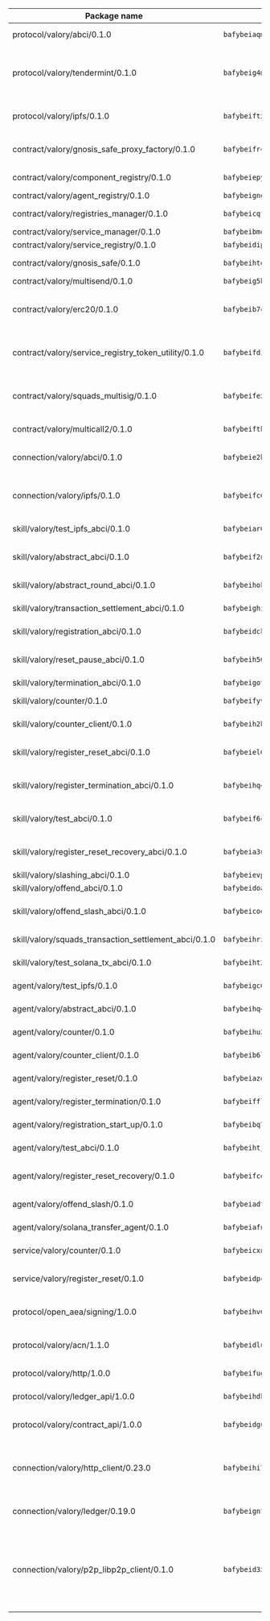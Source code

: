| Package name                                                  | Package hash                                                  | Description                                                                                                                |
| ------------------------------------------------------------- | ------------------------------------------------------------- | -------------------------------------------------------------------------------------------------------------------------- |
| protocol/valory/abci/0.1.0                                    | `bafybeiaqmp7kocbfdboksayeqhkbrynvlfzsx4uy4x6nohywnmaig4an7u` | A protocol for ABCI requests and responses.                                                                                |
| protocol/valory/tendermint/0.1.0                              | `bafybeig4mi3vmlv5zpbjbfuzcgida6j5f2nhrpedxicmrrfjweqc5r7cra` | A protocol for communication between two AEAs to share tendermint configuration details.                                   |
| protocol/valory/ipfs/0.1.0                                    | `bafybeiftxi2qhreewgsc5wevogi7yc5g6hbcbo4uiuaibauhv3nhfcdtvm` | A protocol specification for IPFS requests and responses.                                                                  |
| contract/valory/gnosis_safe_proxy_factory/0.1.0               | `bafybeifr4xpmzeb5hvpgd6h4nxlsu3ef2c3f6l5bgs34vym5ok6vllwhmy` | Gnosis Safe proxy factory (GnosisSafeProxyFactory) contract                                                                |
| contract/valory/component_registry/0.1.0                      | `bafybeiepywewigowj533f55orx7oys3kk5lgdc247p2267scqfyp4gnqle` | Component registry contract                                                                                                |
| contract/valory/agent_registry/0.1.0                          | `bafybeignghdk7oqvyg722gz66tbuj2vj4vkatguj4b6lf5fqzqxkktcke4` | Agent registry contract                                                                                                    |
| contract/valory/registries_manager/0.1.0                      | `bafybeicqf5y3kj42ow45hjcmnglose5n7bwpm2zl3ufuuevou24ewmgbde` | Registries Manager contract                                                                                                |
| contract/valory/service_manager/0.1.0                         | `bafybeibmqewfh5wnayopneyv4vx35n5k7loavzmcazyevntdoskw7vasom` | Service Manager contract                                                                                                   |
| contract/valory/service_registry/0.1.0                        | `bafybeidipx4cmchxdu5i2v67rno7muie7ckjhmasaj64tv2vtj4fveklxi` | Service Registry contract                                                                                                  |
| contract/valory/gnosis_safe/0.1.0                             | `bafybeihtqcpqthb37msgqabpzcc2xc3l3yzkp5pl2sodeghqyzzzyuevgi` | Gnosis Safe (GnosisSafeL2) contract                                                                                        |
| contract/valory/multisend/0.1.0                               | `bafybeig5byt5urg2d2bsecufxe5ql7f4mezg3mekfleeh32nmuusx66p4y` | MultiSend contract                                                                                                         |
| contract/valory/erc20/0.1.0                                   | `bafybeib7ctk3deleyxayrqvropewefr2muj4kcqe3t3wscak25bjmxnqwe` | The scaffold contract scaffolds a contract to be implemented by the developer.                                             |
| contract/valory/service_registry_token_utility/0.1.0          | `bafybeifdia2y5546tvk6xzxeaqzf2n5n7dutj2hdzbgenxohaqhjtnjqm4` | The scaffold contract scaffolds a contract to be implemented by the developer.                                             |
| contract/valory/squads_multisig/0.1.0                         | `bafybeifexdasp3voooi6lo4xjj665ixu5c5y3d6uhe7zjwetrafzptvmz4` | The scaffold contract scaffolds a contract to be implemented by the developer.                                             |
| contract/valory/multicall2/0.1.0                              | `bafybeifth3kfovus6l5qsd2743e7n4zes7j7fns3ecliil7x5xiuiyf534` | The MakerDAO multicall2 contract.                                                                                          |
| connection/valory/abci/0.1.0                                  | `bafybeie2bc44r2ddspeg4v7minuievvjykomcukuf5ryevom6fajno25gy` | connection to wrap communication with an ABCI server.                                                                      |
| connection/valory/ipfs/0.1.0                                  | `bafybeifc6whdo4cod27f75uc2u25rlwberdlb5luomfddzahcbibgkro6a` | A connection responsible for uploading and downloading files from IPFS.                                                    |
| skill/valory/test_ipfs_abci/0.1.0                             | `bafybeiar64pg3vpsqtkltrkh34ub7e6f4axmk3erowjelqgcrryzxxsxoy` | IPFS e2e testing application.                                                                                              |
| skill/valory/abstract_abci/0.1.0                              | `bafybeif2naoydlrqkdpnig34uejedwgurjwyvmbpcz53tif7pyukfdophq` | The abci skill provides a template of an ABCI application.                                                                 |
| skill/valory/abstract_round_abci/0.1.0                        | `bafybeihok6my64yug6s2xqnbdviwetakzj2gkzsnw2r3bzgp62lvwdnx5q` | abstract round-based ABCI application                                                                                      |
| skill/valory/transaction_settlement_abci/0.1.0                | `bafybeighifsc6ptcncdri35aeby453kuikhfk5x7zg5xkbcrvqigyu3f4q` | ABCI application for transaction settlement.                                                                               |
| skill/valory/registration_abci/0.1.0                          | `bafybeidckbnepx275xixw4sxparugzu5bzpymcyuqncuf7a2gkhyrbjp2q` | ABCI application for common apps.                                                                                          |
| skill/valory/reset_pause_abci/0.1.0                           | `bafybeih56bszlhpfx2bin5i3oenpsfgtf36rvtnxoozkyehbnpw2ja2fbe` | ABCI application for resetting and pausing app executions.                                                                 |
| skill/valory/termination_abci/0.1.0                           | `bafybeigotcurql24z2csrgsnkk3yafdzgewriu7qsizqgup2pffprdnrye` | Termination skill.                                                                                                         |
| skill/valory/counter/0.1.0                                    | `bafybeifyvkkfcypeg6keusa64pgnewpdkp3axtgb4lpyzmapsorx7lhduu` | The ABCI Counter application example.                                                                                      |
| skill/valory/counter_client/0.1.0                             | `bafybeih2hz7bvltfnlw7cgjrwgjdw3xgejwcnkxry7i6ajcspwcw2hrb3e` | A client for the ABCI counter application.                                                                                 |
| skill/valory/register_reset_abci/0.1.0                        | `bafybeiel6gu5bzvnzcocrq5nhft5uicsvom67ptov5zwx6qvtj6elhm5rq` | ABCI application for dummy skill that registers and resets                                                                 |
| skill/valory/register_termination_abci/0.1.0                  | `bafybeihq4mgd2iqx4ho4kw6j4hnm623szjwdutk6kdnk4jkkmnm4i5qd64` | ABCI application for dummy skill that registers and resets                                                                 |
| skill/valory/test_abci/0.1.0                                  | `bafybeif6c3sxbl3cubbyocevlivke7taitz6o3tefsk4rloxti6z6tzvc4` | ABCI application for testing the ABCI connection.                                                                          |
| skill/valory/register_reset_recovery_abci/0.1.0               | `bafybeia3uu2e2jy6ktlm5gskr3do3txldk7fjhceoqy2skr5ulu2xaysay` | ABCI application for dummy skill that registers and resets                                                                 |
| skill/valory/slashing_abci/0.1.0                              | `bafybeievpbkvpmwbqj4xccl2lrxqiipy5r5gxy5dgyqbjwoaqhw2d2g35m` | Slashing skill.                                                                                                            |
| skill/valory/offend_abci/0.1.0                                | `bafybeidoayhqlwvnji7no6lm3tfnbcrgvlp4kdaw5v4r5jixu5poaz5zmy` | Offend ABCI application.                                                                                                   |
| skill/valory/offend_slash_abci/0.1.0                          | `bafybeicooduq3nl6y2ttv27eku55ertrxhlebkunzl5mtncmtbwrxp73eu` | ABCI application used in order to test the slashing abci                                                                   |
| skill/valory/squads_transaction_settlement_abci/0.1.0         | `bafybeihrzyy6a4ees7v2a5hmdobzu734rs64b22xpvo5nw72dcxbho6ww4` | ABCI application for transaction settlement.                                                                               |
| skill/valory/test_solana_tx_abci/0.1.0                        | `bafybeiht2n7w5oncnmm7tn4q77ngrqbqtsye4wg56sgwlwujxrrrfw2mc4` | SOLANA e2e testing application.                                                                                            |
| agent/valory/test_ipfs/0.1.0                                  | `bafybeigc673rzuzx2cuz5wdk7vpapxalwx2clspxnyaztsybdfdoq45uxm` | Agent for testing the ABCI connection.                                                                                     |
| agent/valory/abstract_abci/0.1.0                              | `bafybeihq4emjsccldkrtv6427f45ifuh64trnksg2pvp2ii22ujyn3jhxy` | The abstract ABCI AEA - for testing purposes only.                                                                         |
| agent/valory/counter/0.1.0                                    | `bafybeihu2umjgbn3vtvhd3ri246jstdnlkf3bzrqfyeafgcswb4gc72r4a` | The ABCI Counter example as an AEA                                                                                         |
| agent/valory/counter_client/0.1.0                             | `bafybeib6lpzwyfe4hcahbn26hh35h26b6fkgwab7jlhjyndmbtvlkz73wm` | The ABCI Counter example as an AEA                                                                                         |
| agent/valory/register_reset/0.1.0                             | `bafybeiazdynzutkwzd4bhogtvousdfdvv75nz6piqtbhiefgoxlazxgpya` | Register reset to replicate Tendermint issue.                                                                              |
| agent/valory/register_termination/0.1.0                       | `bafybeifflvsjtjyxy4hold6j3hcyyv3xm32svno4t6rimre4igj5xhfkp4` | Register terminate to test the termination feature.                                                                        |
| agent/valory/registration_start_up/0.1.0                      | `bafybeibq7cd6xpgidxuutvd55egyfkdbj7a4d77iwmv6e7vqe3ykca7mf4` | Registration start-up ABCI example.                                                                                        |
| agent/valory/test_abci/0.1.0                                  | `bafybeihtjve2adnzhisj44mmdmfnfhllzjus3jbepiv2snskjes2fwkqge` | Agent for testing the ABCI connection.                                                                                     |
| agent/valory/register_reset_recovery/0.1.0                    | `bafybeifcdnohj3kf3ujse6e2gctkuwrow3pxfonzjgqbitm7p63aajvuyu` | Agent to showcase hard reset as a recovery mechanism.                                                                      |
| agent/valory/offend_slash/0.1.0                               | `bafybeiadtvwc45oxtw74s5ketzag7sunmetdcm2hmtjxnkqpgwwfmbitjm` | Offend and slash to test the slashing feature.                                                                             |
| agent/valory/solana_transfer_agent/0.1.0                      | `bafybeiafns67bquqt7lhqrco6p65mp4wr7tqmboq3dm6icjrfmh27grsri` | Register terminate to test the termination feature.                                                                        |
| service/valory/counter/0.1.0                                  | `bafybeicxnojklqm2gvbxhdz4snbv35nlsvscq6rpp7rdy54iro4gs3qp2i` | A set of agents incrementing a counter                                                                                     |
| service/valory/register_reset/0.1.0                           | `bafybeidpcf7keufyg7b4estu6zk6yhpjb5l45k2ikysh57uyjhwmfvdsgu` | Test and debug tendermint reset mechanism.                                                                                 |
| protocol/open_aea/signing/1.0.0                               | `bafybeihv62fim3wl2bayavfcg3u5e5cxu3b7brtu4cn5xoxd6lqwachasi` | A protocol for communication between skills and decision maker.                                                            |
| protocol/valory/acn/1.1.0                                     | `bafybeidluaoeakae3exseupaea4i3yvvk5vivyt227xshjlffywwxzcxqe` | The protocol used for envelope delivery on the ACN.                                                                        |
| protocol/valory/http/1.0.0                                    | `bafybeifugzl63kfdmwrxwphrnrhj7bn6iruxieme3a4ntzejf6kmtuwmae` | A protocol for HTTP requests and responses.                                                                                |
| protocol/valory/ledger_api/1.0.0                              | `bafybeihdk6psr4guxmbcrc26jr2cbgzpd5aljkqvpwo64bvaz7tdti2oni` | A protocol for ledger APIs requests and responses.                                                                         |
| protocol/valory/contract_api/1.0.0                            | `bafybeidgu7o5llh26xp3u3ebq3yluull5lupiyeu6iooi2xyymdrgnzq5i` | A protocol for contract APIs requests and responses.                                                                       |
| connection/valory/http_client/0.23.0                          | `bafybeihi772xgzpqeipp3fhmvpct4y6e6tpjp4sogwqrnf3wqspgeilg4u` | The HTTP_client connection that wraps a web-based client connecting to a RESTful API specification.                        |
| connection/valory/ledger/0.19.0                               | `bafybeigntoericenpzvwejqfuc3kqzo2pscs76qoygg5dbj6f4zxusru5e` | A connection to interact with any ledger API and contract API.                                                             |
| connection/valory/p2p_libp2p_client/0.1.0                     | `bafybeid3xg5k2ol5adflqloy75ibgljmol6xsvzvezebsg7oudxeeolz7e` | The libp2p client connection implements a tcp connection to a running libp2p node as a traffic delegate to send/receive envelopes to/from agents in the DHT. |

